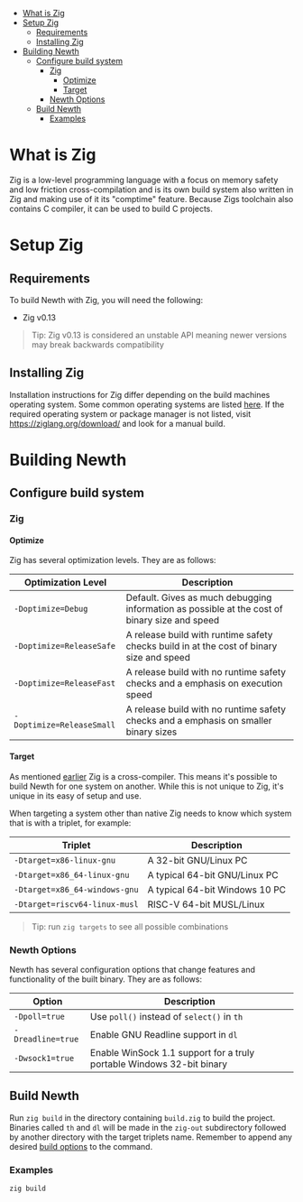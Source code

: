 <!-- TOC -->
* [What is Zig](#what-is-zig)
* [Setup Zig](#setup-zig)
  * [Requirements](#requirements)
  * [Installing Zig](#installing-zig)
* [Building Newth](#building-newth)
  * [Configure build system](#configure-build-system)
    * [Zig](#zig)
      * [Optimize](#optimize)
      * [Target](#target)
    * [Newth Options](#newth-options)
  * [Build Newth](#build-newth)
    * [Examples](#examples)
<!-- TOC -->

# What is Zig

Zig is a low-level programming language with a focus on memory safety and low friction cross-compilation and is its own
build system also written in Zig and making use of it its "comptime" feature. 
Because Zigs toolchain also contains C compiler, it can be used to build C projects.

# Setup Zig

## Requirements

To build Newth with Zig, you will need the following:

- Zig v0.13

> Tip: Zig v0.13 is considered an unstable API meaning newer versions may break backwards compatibility

## Installing Zig

Installation instructions for Zig differ depending on the build machines operating system.
Some common operating systems are listed [here](https://github.com/ziglang/zig/wiki/Install-Zig-from-a-Package-Manager).
If the required operating system or package manager is not listed, visit https://ziglang.org/download/
and look for a manual build.

# Building Newth

## Configure build system

### Zig

#### Optimize

Zig has several optimization levels. They are as follows:

| Optimization Level        | Description                                                                                   |
|---------------------------|-----------------------------------------------------------------------------------------------|
| `-Doptimize=Debug`        | Default. Gives as much debugging information as possible at the cost of binary size and speed |
| `-Doptimize=ReleaseSafe`  | A release build with runtime safety checks build in at the cost of binary size and speed      |
| `-Doptimize=ReleaseFast`  | A release build with no runtime safety checks and a emphasis on execution speed               |
| `-Doptimize=ReleaseSmall` | A release build with no runtime safety checks and a emphasis on smaller binary sizes          |

#### Target

As mentioned [earlier](#what-is-zig) Zig is a cross-compiler.
This means it's possible to build Newth for one system on another.
While this is not unique to Zig, it's unique in its easy of setup and use.

When targeting a system other than native Zig needs to know which system that is with a triplet, for example:

| Triplet                       | Description                    |
|-------------------------------|--------------------------------|
| `-Dtarget=x86-linux-gnu`      | A 32-bit GNU/Linux PC          |
| `-Dtarget=x86_64-linux-gnu`   | A typical 64-bit GNU/Linux PC  |
| `-Dtarget=x86_64-windows-gnu` | A typical 64-bit Windows 10 PC |
| `-Dtarget=riscv64-linux-musl` | RISC-V 64-bit MUSL/Linux       |

> Tip: run `zig targets` to see all possible combinations

### Newth Options

Newth has several configuration options that change features and functionality of the built binary. They are as follows:

| Option            | Description                                                           |
|-------------------|-----------------------------------------------------------------------|
| `-Dpoll=true`     | Use `poll()` instead of `select()` in `th`                            |
| `-Dreadline=true` | Enable GNU Readline support in `dl`                                   |
| `-Dwsock1=true`   | Enable WinSock 1.1 support for a truly portable Windows 32-bit binary |

## Build Newth

Run `zig build` in the directory containing `build.zig` to build the project.
Binaries called `th` and `dl` will be made in the `zig-out` subdirectory
followed by another directory with the target triplets name.
Remember to append any desired [build options](#configure-build-system) to the command.

### Examples
```
zig build 
```